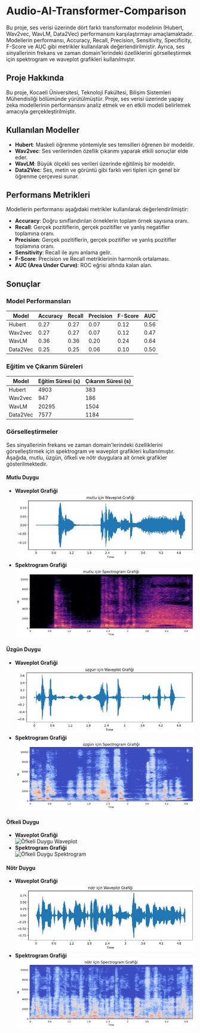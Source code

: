 # Audio-AI-Transformer-Comparison

Bu proje, ses verisi üzerinde dört farklı transformator modelinin (Hubert, Wav2vec, WavLM, Data2Vec) performansını karşılaştırmayı amaçlamaktadır. Modellerin performansı, Accuracy, Recall, Precision, Sensitivity, Specificity, F-Score ve AUC gibi metrikler kullanılarak değerlendirilmiştir. Ayrıca, ses sinyallerinin frekans ve zaman domain'lerindeki özelliklerini görselleştirmek için spektrogram ve waveplot grafikleri kullanılmıştır.

## Proje Hakkında

Bu proje, Kocaeli Üniversitesi, Teknoloji Fakültesi, Bilişim Sistemleri Mühendisliği bölümünde yürütülmüştür. Proje, ses verisi üzerinde yapay zeka modellerinin performansını analiz etmek ve en etkili modeli belirlemek amacıyla gerçekleştirilmiştir.

## Kullanılan Modeller

- **Hubert**: Maskeli öğrenme yöntemiyle ses temsilleri öğrenen bir modeldir.
- **Wav2vec**: Ses verilerinden özellik çıkarımı yaparak etkili sonuçlar elde eder.
- **WavLM**: Büyük ölçekli ses verileri üzerinde eğitilmiş bir modeldir.
- **Data2Vec**: Ses, metin ve görüntü gibi farklı veri tipleri için genel bir öğrenme çerçevesi sunar.

## Performans Metrikleri

Modellerin performansı aşağıdaki metrikler kullanılarak değerlendirilmiştir:

- **Accuracy**: Doğru sınıflandırılan örneklerin toplam örnek sayısına oranı.
- **Recall**: Gerçek pozitiflerin, gerçek pozitifler ve yanlış negatifler toplamına oranı.
- **Precision**: Gerçek pozitiflerin, gerçek pozitifler ve yanlış pozitifler toplamına oranı.
- **Sensitivity**: Recall ile aynı anlama gelir.
- **F-Score**: Precision ve Recall metriklerinin harmonik ortalaması.
- **AUC (Area Under Curve)**: ROC eğrisi altında kalan alan.

## Sonuçlar

### Model Performansları

| Model    | Accuracy | Recall | Precision | F-Score | AUC  |
|----------|----------|--------|-----------|---------|------|
| Hubert   | 0.27     | 0.27   | 0.07      | 0.12    | 0.56 |
| Wav2vec  | 0.27     | 0.27   | 0.07      | 0.12    | 0.47 |
| WavLM    | 0.36     | 0.36   | 0.20      | 0.24    | 0.64 |
| Data2Vec | 0.25     | 0.25   | 0.06      | 0.10    | 0.50 |

### Eğitim ve Çıkarım Süreleri

| Model    | Eğitim Süresi (s) | Çıkarım Süresi (s) |
|----------|------------------|-------------------|
| Hubert   | 4903             | 383               |
| Wav2vec  | 947              | 186               |
| WavLM    | 20295            | 1504              |
| Data2Vec | 7577             | 1184              |

### Görselleştirmeler

Ses sinyallerinin frekans ve zaman domain'lerindeki özelliklerini görselleştirmek için spektrogram ve waveplot grafikleri kullanılmıştır. Aşağıda, mutlu, üzgün, öfkeli ve nötr duygulara ait örnek grafikler gösterilmektedir.

#### Mutlu Duygu
- **Waveplot Grafiği**  
  ![Mutlu Duygu Waveplot](graphs/waveplot_mutlu.png)
- **Spektrogram Grafiği**  
  ![Mutlu Duygu Spektrogram](graphs/spectrogram_mutlu.png)

#### Üzgün Duygu
- **Waveplot Grafiği**  
  ![Üzgün Duygu Waveplot](graphs/waveplot_uzgun.png)
- **Spektrogram Grafiği**  
  ![Üzgün Duygu Spektrogram](graphs/spectrogram_uzgun.png)

#### Öfkeli Duygu
- **Waveplot Grafiği**  
  ![Öfkeli Duygu Waveplot](graphs/waveplot_ofkell.png)
- **Spektrogram Grafiği**  
  ![Öfkeli Duygu Spektrogram](graphs/spectrogram_ofkell.png)

#### Nötr Duygu
- **Waveplot Grafiği**  
  ![Nötr Duygu Waveplot](graphs/waveplot_notr.png)
- **Spektrogram Grafiği**  
  ![Nötr Duygu Spektrogram](graphs/spectrogram_notr.png)
